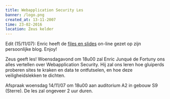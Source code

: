 ```yaml
---
title: Webapplication Security Les
banner: /logo.png
created_at: 13-11-2007
time: 23-02-2016
location: Zeus kelder
---
```


Edit (15/11/07): Enric heeft de <a href="https://ciri.be/blog/?p=26">files en slides</a> on-line gezet op zijn persoonlijke blog. Enjoy!


Zeus geeft les! Woensdagavond om 18u00 zal Enric Junqué de Fortuny ons 
alles vertellen over Webapplication Security. Hij zal ons leren hoe gluiperds proberen sites te kraken en data te ontfutselen, en hoe deze veiligheidslekken te dichten.

Afspraak woensdag 14/11/07 om 18u00 aan auditorium A2 in gebouw S9 (Sterre). De les zal ongeveer 2 uur duren.
